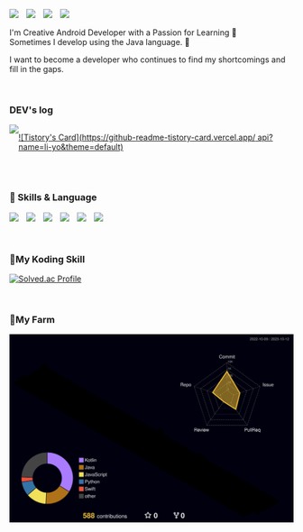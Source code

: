 <p>
<a href="https://catnip-opinion-e71.notion.site/lh99j-d7bed36f9d774e6e84cb5021f14ea6d1?pvs=4" style="margin-right:10px;"><img src="https://img.shields.io/badge/Notion-000000?style=flat-square&logo=Notion&logoColor=white"/></a>
<a href="https://www.instagram.com/lh_99j" style="margin-right:10px;"><img src="https://img.shields.io/badge/Instagram-E4405F?style=flat-square&logo=Instagram&logoColor=white&link=https://www.instagram.com/lh_99j"/></a> 
<a href="https://lh99j.github.io" style="margin-right:10px;"><img src="https://img.shields.io/badge/GitHub Pages-222222?style=flat&logo=GitHub Pages&logoColor=white"/><a/>
<a href="https://lh99j.github.io/myblog/"><img src="https://img.shields.io/badge/GitHub Blog-222222?style=flat&logo=GitHub&logoColor=white"/><a/>
</p>


I'm Creative Android Developer with a Passion for Learning 🤗  
Sometimes I develop using the Java language. 🤭

I want to become a developer who continues to find my shortcomings and fill in the gaps.   

<br>

### DEV's log
<div style="display:flex; flex-direction:row;">
    <a href="https://anjji.tistory.com">
        <img src="https://img.shields.io/badge/
        Tistory-000000?style=for-the-badge&logo=Tistory&logoColor=white"> 
    </a>
    
[![Tistory's Card](https://github-readme-tistory-card.vercel.app/
api?name=li-yo&theme=default)](https://li-yo.tistory.com/)

</div><br>

<br>

 ### 🌟 Skills & Language

<p>
<img src="https://img.shields.io/badge/JAVA-007396?style=for-the-badge&logo=Java&logoColor=white" style="margin-right:10px;"> 
<img src="https://img.shields.io/badge/Kotlin-7F52FF?style=for-the-badge&logo=Kotlin&logoColor=white" style="margin-right:10px;">
<img src="https://img.shields.io/badge/Firebase-FFCA28?style=for-the-badge&logo=Firebase&logoColor=white" style="margin-right:10px;"> 
<img src="https://img.shields.io/badge/Android-3DDC84?style=for-the-badge&logo=Android&logoColor=white" style="margin-right:10px;"> 
<img src="https://img.shields.io/badge/Springboot-6DB33F?style=for-the-badge&logo=Springboot&logoColor=white" style="margin-right:10px;"> 
<img src="https://img.shields.io/badge/GitHub-181717?style=for-the-badge&logo=GitHub&logoColor=white" style="margin-right:10px;"> 
</p>   
<br>

 ### 🌟My Koding Skill

[![Solved.ac Profile](http://mazassumnida.wtf/api/v2/generate_badge?boj=rmfos5813)](https://solved.ac/profile/rmfos5813/)

<br>

 ### 🌟My Farm
 
![](./profile-3d-contrib/profile-night-rainbow.svg)
</p>
